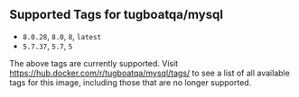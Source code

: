 ## Supported Tags for tugboatqa/mysql

* `8.0.28`, `8.0`, `8`, `latest`
* `5.7.37`, `5.7`, `5`

The above tags are currently supported. Visit https://hub.docker.com/r/tugboatqa/mysql/tags/ to see a list of all available tags for this image, including those that are no longer supported.
